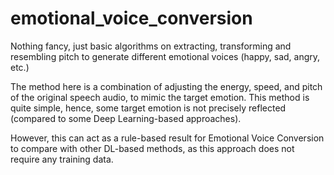 # emotional_voice_conversion
Nothing fancy, just basic algorithms on extracting, transforming and resembling pitch to generate different emotional voices (happy, sad, angry, etc.)

The method here is a combination of adjusting the energy, speed, and pitch of the original speech audio, to mimic the target emotion.  This method is quite simple, hence, some target emotion is not precisely reflected (compared to some Deep Learning-based approaches).

However, this can act as a rule-based result for Emotional Voice Conversion to compare with other DL-based methods, as this approach does not require any training data.

